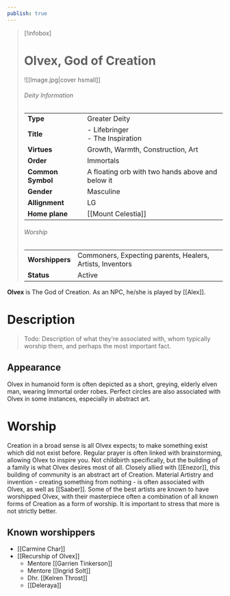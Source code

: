 ```yaml
---
publish: true
---
```


> [!infobox]  
> # Olvex, God of Creation 
> ![[Image.jpg|cover hsmall]]  
> ###### Deity Information
> | | |  
> |---|---|  
> | **Type** | Greater Deity |
> | **Title** | - Lifebringer<br>- The Inspiration |
> | **Virtues** | Growth, Warmth, Construction, Art |
> | **Order** | Immortals |
> | **Common Symbol** | A floating orb with two hands above and below it |
> | **Gender** | Masculine |
> | **Allignment** | LG |
> | **Home plane** | [[Mount Celestia]] |
> ###### Worship
> | | |  
> |---|---|  
> | **Worshippers** | Commoners, Expecting parents, Healers, Artists, Inventors |
> | **Status** | Active |

**Olvex** is The God of Creation. As an NPC, he/she is played by [[Alex]].
# Description
> Todo: Description of what they're associated with, whom typically worship them, and perhaps the most important fact.
## Appearance
Olvex in humanoid form is often depicted as a short, greying, elderly elven man, wearing Immortal order robes. Perfect circles are also associated with Olvex in some instances, especially in abstract art.
# Worship
Creation in a broad sense is all Olvex expects; to make something exist which did not exist before. Regular prayer is often linked with brainstorming, allowing Olvex to inspire you.
Not childbirth specifically, but the building of a family is what Olvex desires most of all. Closely allied with [[Enezor]], this building of community is an abstract art of Creation.
Material Artistry and invention - creating something from nothing - is often associated with Olvex, as well as [[Saaber]]. Some of the best artists are known to have worshipped Olvex, with their masterpiece often a combination of all known forms of Creation as a form of worship. It is important to stress that more is not strictly better.
## Known worshippers
- [[Carmine Char]]
- [[Recurship of Olvex]]
	- Mentore [[Garrien Tinkerson]]
	- Mentore [[Ingrid Solt]]
	- Dhr. [[Kelren Throst]]
	- [[Deleraya]] 
